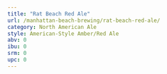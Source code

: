 ```yaml
---
title: "Rat Beach Red Ale"
url: /manhattan-beach-brewing/rat-beach-red-ale/
category: North American Ale
style: American-Style Amber/Red Ale
abv: 0
ibu: 0
srm: 0
upc: 0
---
```


